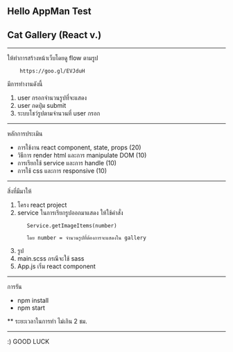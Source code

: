 ## Hello AppMan Test

## Cat Gallery (React v.)

-----------------------------------------

ให้ทำการสร้างหน้าเว็บโดยดู flow ตามรูป
```
	https://goo.gl/EVJduH
```
มีการทำงานดังนี้
1. user กรอกจำนวนรูปที่จะแสดง
2. user กดปุ่ม submit
3. ระบบโชว์รูปตามจำนวนที่ user กรอก

-----------------------------------------

หลักการประเมิน
- การใช้งาน react component, state, props (20)
- วิธีการ render html และการ manipulate DOM (10)
- การเรียกใช้ service และการ handle (10)
- การใช้ css และการ responsive (10)

-----------------------------------------

สิ่งที่มีมาให้
1. โครง react project
2. service ในการเรียกรูปออกมาแสดง ให้ใช้คำสั่ง
   ```
      Service.getImageItems(number)

      โดย number = จำนวนรูปที่ต้องการจะแสดงใน gallery
   ```
3. รูป
4. main.scss กรณีจะใช้ sass
5. App.js เริ่ม react component

-----------------------------------------

การรัน
- npm install
- npm start

** ระยะเวลาในการทำ ไม่เกิน 2 ชม.

-----------------------------------------
:) GOOD LUCK
